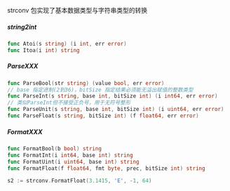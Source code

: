strconv 包实现了基本数据类型与字符串类型的转换

##### string2int
``` go
func Atoi(s string) (i int, err error)
func Itoa(i int) string
```

##### ParseXXX
``` go
func ParseBool(str string) (value bool, err error)
// base 指定进制(2到36)，bitSize 指定结果必须能无溢出赋值的整数类型
func ParseInt(s string, base int, bitSize int) (i int64, err error)
// 类似ParseInt但不接受正负号，用于无符号整形 
func ParseUnit(s string, base int, bitSize int) (i uint64, err error)
func ParseFloat(s string, bitSize int) (f float64, err error)
```

##### FormatXXX
``` go
func FormatBool(b bool) string
func FormatInt(i int64, base int) string
func FormatUint(i uint64, base int) string
func FormatFloat(f float64, fmt byte, prec, bitSize int) string

s2 := strconv.FormatFloat(3.1415, 'E', -1, 64)
```